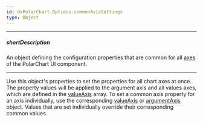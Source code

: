 ```yaml
---
id: dxPolarChart.Options.commonAxisSettings
type: Object
---
```

---
##### shortDescription
An object defining the configuration properties that are common for all [axes](/concepts/05%20Widgets/PolarChart/10%20Visual%20Elements/050%20Axes/03%20Axes.md '/Documentation/Guide/UI_Components/PolarChart/Visual_Elements/#Axes') of the PolarChart UI component.

---
Use this object's properties to set the properties for all chart axes at once. The property values will be applied to the argument axis and all values axes, which are defined in the [valueAxis](/api-reference/20%20Data%20Visualization%20Widgets/dxPolarChart/1%20Configuration/valueAxis '/Documentation/ApiReference/UI_Components/dxPolarChart/Configuration/valueAxis/') array. To set a common axis property for an axis individually, use the corresponding [valueAxis](/api-reference/20%20Data%20Visualization%20Widgets/dxPolarChart/1%20Configuration/valueAxis '/Documentation/ApiReference/UI_Components/dxPolarChart/Configuration/valueAxis/') or [argumentAxis](/api-reference/20%20Data%20Visualization%20Widgets/dxPolarChart/1%20Configuration/argumentAxis '/Documentation/ApiReference/UI_Components/dxPolarChart/Configuration/argumentAxis/') object. Values that are set individually override their corresponding common values.